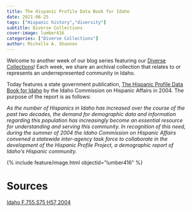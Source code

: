 ```yaml
---
title: The Hispanic Profile Data Book for Idaho
date: 2021-06-25
tags: ["Hispanic history","diversity"]
subtitle: Diverse Collections
cover-image: lumber416
categories: ["Diverse Collections"]
author: Michelle A. Shannon
---
```


Welcome to another week of our blog series featuring our [Diverse Collections](https://harvester.lib.uidaho.edu/series/diversecollections.html)! Each week, we share an archival collection that relates to or represents an underrepresented community in Idaho.

Today features a state government publication, [The Hispanic Profile Data Book for Idaho](https://alliance-primo.hosted.exlibrisgroup.com/permalink/f/m1uotc/CP71275319430001451) by the Idaho Commission on Hispanic Affairs in 2004. The purpose of the report is as follows:

*As the number of Hispanics in Idaho has increased over the course of the past two decades, the demand for demographic data and information regarding this population has increasingly become an essential resource for understanding and serving this community. In recognition of this need, during the summer of 2004 the Idaho Commission on Hispanic Affairs convened a statewide inter-agency task force to collaborate in the development of the Hispanic Profile Project, a demographic report of Idaho's Hispanic community.*

{% include feature/image.html objectid="lumber416" %}

# Sources

[Idaho F.755.S75 H57 2004](https://alliance-primo.hosted.exlibrisgroup.com/permalink/f/m1uotc/CP71275319430001451)